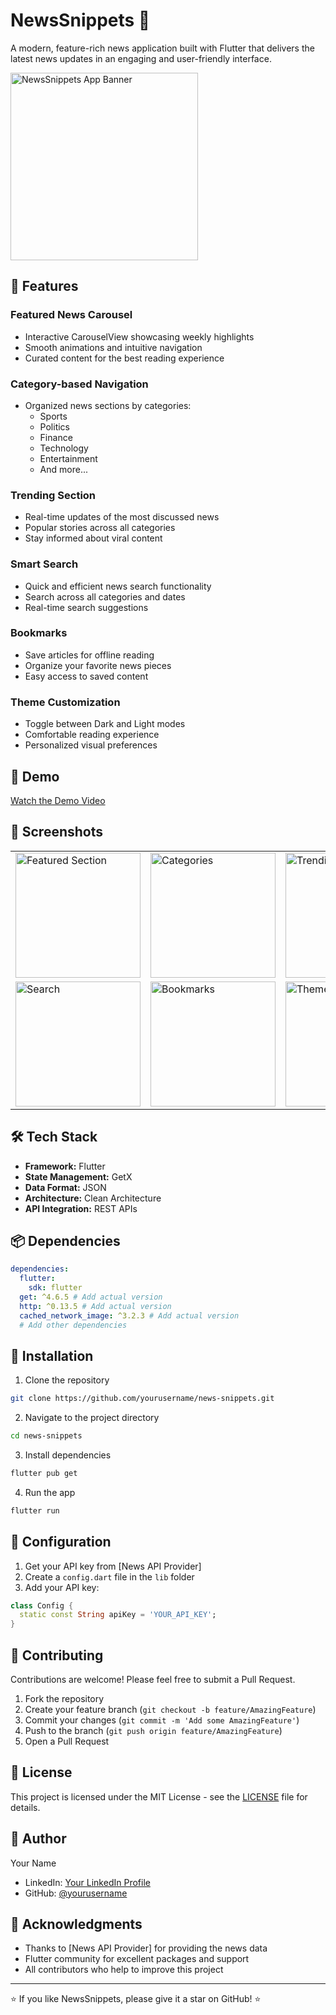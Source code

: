 # NewsSnippets 📱

A modern, feature-rich news application built with Flutter that delivers the latest news updates in an engaging and user-friendly interface.

<img src="https://github.com/user-attachments/assets/e3eb4e56-861b-40b7-9577-566484e7129c" alt="NewsSnippets App Banner" height="300">



## 🌟 Features

### Featured News Carousel

- Interactive CarouselView showcasing weekly highlights
- Smooth animations and intuitive navigation
- Curated content for the best reading experience

### Category-based Navigation

- Organized news sections by categories:
  - Sports
  - Politics
  - Finance
  - Technology
  - Entertainment
  - And more...

### Trending Section

- Real-time updates of the most discussed news
- Popular stories across all categories
- Stay informed about viral content

### Smart Search

- Quick and efficient news search functionality
- Search across all categories and dates
- Real-time search suggestions

### Bookmarks

- Save articles for offline reading
- Organize your favorite news pieces
- Easy access to saved content

### Theme Customization

- Toggle between Dark and Light modes
- Comfortable reading experience
- Personalized visual preferences

## 🎥 Demo

[Watch the Demo Video](path_to_demo_video)

## 📸 Screenshots

<table>
  <tr>
    <td><img src="path_to_screenshot1.png" alt="Featured Section" width="200"/></td>
    <td><img src="path_to_screenshot2.png" alt="Categories" width="200"/></td>
    <td><img src="path_to_screenshot3.png" alt="Trending" width="200"/></td>
  </tr>
  <tr>
    <td><img src="path_to_screenshot4.png" alt="Search" width="200"/></td>
    <td><img src="path_to_screenshot5.png" alt="Bookmarks" width="200"/></td>
    <td><img src="path_to_screenshot6.png" alt="Theme Toggle" width="200"/></td>
  </tr>
</table>

## 🛠️ Tech Stack

- **Framework:** Flutter
- **State Management:** GetX
- **Data Format:** JSON
- **Architecture:** Clean Architecture
- **API Integration:** REST APIs

## 📦 Dependencies

```yaml
dependencies:
  flutter:
    sdk: flutter
  get: ^4.6.5 # Add actual version
  http: ^0.13.5 # Add actual version
  cached_network_image: ^3.2.3 # Add actual version
  # Add other dependencies
```

## 🚀 Installation

1. Clone the repository

```bash
git clone https://github.com/yourusername/news-snippets.git
```

2. Navigate to the project directory

```bash
cd news-snippets
```

3. Install dependencies

```bash
flutter pub get
```

4. Run the app

```bash
flutter run
```

## 🔧 Configuration

1. Get your API key from [News API Provider]
2. Create a `config.dart` file in the `lib` folder
3. Add your API key:

```dart
class Config {
  static const String apiKey = 'YOUR_API_KEY';
}
```

## 🤝 Contributing

Contributions are welcome! Please feel free to submit a Pull Request.

1. Fork the repository
2. Create your feature branch (`git checkout -b feature/AmazingFeature`)
3. Commit your changes (`git commit -m 'Add some AmazingFeature'`)
4. Push to the branch (`git push origin feature/AmazingFeature`)
5. Open a Pull Request

## 📝 License

This project is licensed under the MIT License - see the [LICENSE](LICENSE) file for details.

## 👤 Author

Your Name

- LinkedIn: [Your LinkedIn Profile](your_linkedin_profile_url)
- GitHub: [@yourusername](your_github_profile_url)

## 🙏 Acknowledgments

- Thanks to [News API Provider] for providing the news data
- Flutter community for excellent packages and support
- All contributors who help to improve this project

---

⭐️ If you like NewsSnippets, please give it a star on GitHub! ⭐️
